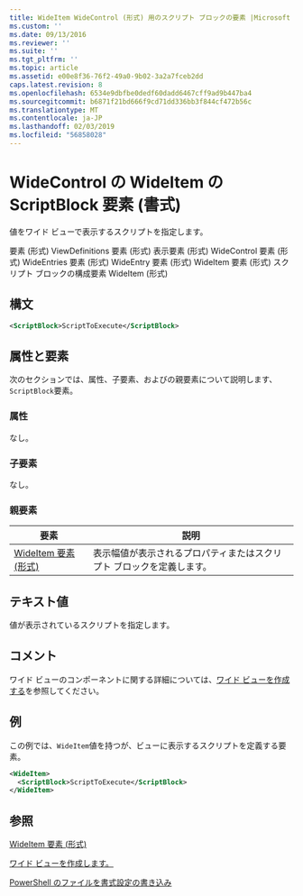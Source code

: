 ```yaml
---
title: WideItem WideControl (形式) 用のスクリプト ブロックの要素 |Microsoft Docs
ms.custom: ''
ms.date: 09/13/2016
ms.reviewer: ''
ms.suite: ''
ms.tgt_pltfrm: ''
ms.topic: article
ms.assetid: e00e8f36-76f2-49a0-9b02-3a2a7fceb2dd
caps.latest.revision: 8
ms.openlocfilehash: 6534e9dbfbe0dedf60dadd6467cff9ad9b447ba4
ms.sourcegitcommit: b6871f21bd666f9cd71dd336bb3f844cf472b56c
ms.translationtype: MT
ms.contentlocale: ja-JP
ms.lasthandoff: 02/03/2019
ms.locfileid: "56858028"
---
```

# <a name="scriptblock-element-for-wideitem-for-widecontrol-format"></a>WideControl の WideItem の ScriptBlock 要素 (書式)

値をワイド ビューで表示するスクリプトを指定します。

要素 (形式) ViewDefinitions 要素 (形式) 表示要素 (形式) WideControl 要素 (形式) WideEntries 要素 (形式) WideEntry 要素 (形式) WideItem 要素 (形式) スクリプト ブロックの構成要素 WideItem (形式)

## <a name="syntax"></a>構文

```xml
<ScriptBlock>ScriptToExecute</ScriptBlock>
```

## <a name="attributes-and-elements"></a>属性と要素

次のセクションでは、属性、子要素、およびの親要素について説明します、`ScriptBlock`要素。

### <a name="attributes"></a>属性

なし。

### <a name="child-elements"></a>子要素

なし。

### <a name="parent-elements"></a>親要素

|要素|説明|
|-------------|-----------------|
|[WideItem 要素 (形式)](./wideitem-element-for-widecontrol-format.md)|表示幅値が表示されるプロパティまたはスクリプト ブロックを定義します。|

## <a name="text-value"></a>テキスト値

値が表示されているスクリプトを指定します。

## <a name="remarks"></a>コメント

ワイド ビューのコンポーネントに関する詳細については、[ワイド ビューを作成する](./creating-a-wide-view.md)を参照してください。

## <a name="example"></a>例

この例では、`WideItem`値を持つが、ビューに表示するスクリプトを定義する要素。

```xml
<WideItem>
  <ScriptBlock>ScriptToExecute</ScriptBlock>
</WideItem>
```

## <a name="see-also"></a>参照

[WideItem 要素 (形式)](./wideitem-element-for-widecontrol-format.md)

[ワイド ビューを作成します。](./creating-a-wide-view.md)

[PowerShell のファイルを書式設定の書き込み](./writing-a-powershell-formatting-file.md)
